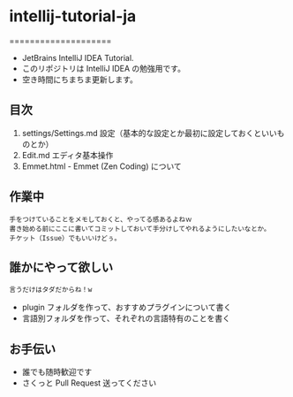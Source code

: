# intellij-tutorial-ja
====================

* JetBrains IntelliJ IDEA Tutorial.
* このリポジトリは IntelliJ IDEA の勉強用です。
* 空き時間にちまちま更新します。

## 目次

1. settings/Settings.md 設定（基本的な設定とか最初に設定しておくといいものとか）
2. Edit.md エディタ基本操作
3. Emmet.html - Emmet (Zen Coding) について


## 作業中

    手をつけていることをメモしておくと、やってる感あるよねｗ
    書き始める前にここに書いてコミットしておいて手分けしてやれるようにしたいなとか。
    チケット（Issue）でもいいけどぅ。


## 誰かにやって欲しい

    言うだけはタダだからね！w

* plugin フォルダを作って、おすすめプラグインについて書く
* 言語別フォルダを作って、それぞれの言語特有のことを書く


## お手伝い

* 誰でも随時歓迎です
* さくっと Pull Request 送ってください
